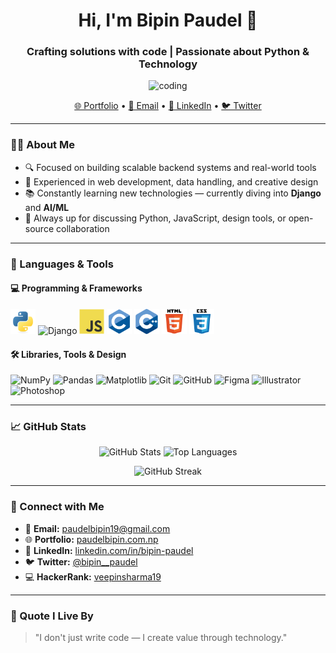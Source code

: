 <h1 align="center">Hi, I'm Bipin Paudel 👋</h1>
<h3 align="center">Crafting solutions with code | Passionate about Python & Technology</h3>

<p align="center">
  <img src="https://media.istockphoto.com/id/1356364287/photo/close-up-focus-on-persons-hands-typing-on-the-desktop-computer-backlit-keyboard-screens-show.jpg?s=612x612&w=0&k=20&c=ijjq-DLNxIaPuGvIX8k06IZxMAjGpyJeboaV_byCX9k=" alt="coding" width="500" />
</p>

<p align="center">
  <a href="https://paudelbipin.com.np" target="_blank">🌐 Portfolio</a> •
  <a href="mailto:paudelbipin19@gmail.com">📧 Email</a> •
  <a href="https://linkedin.com/in/bipin-paudel" target="_blank">💼 LinkedIn</a> •
  <a href="https://twitter.com/bipin__paudel" target="_blank">🐦 Twitter</a>
</p>

---

### 🧑‍💻 About Me

- 🔍 Focused on building scalable backend systems and real-world tools  
- 💼 Experienced in web development, data handling, and creative design  
- 📚 Constantly learning new technologies — currently diving into **Django** and **AI/ML**
- 💬 Always up for discussing Python, JavaScript, design tools, or open-source collaboration

---

### 🚀 Languages & Tools

#### 💻 Programming & Frameworks
<p align="left">
  <img src="https://raw.githubusercontent.com/devicons/devicon/master/icons/python/python-original.svg" alt="Python" width="40" height="40"/>
  <img src="https://cdn.worldvectorlogo.com/logos/django.svg" alt="Django" width="40" height="40"/>
  <img src="https://raw.githubusercontent.com/devicons/devicon/master/icons/javascript/javascript-original.svg" alt="JavaScript" width="40" height="40"/>
  <img src="https://raw.githubusercontent.com/devicons/devicon/master/icons/c/c-original.svg" alt="C" width="40" height="40"/>
  <img src="https://raw.githubusercontent.com/devicons/devicon/master/icons/cplusplus/cplusplus-original.svg" alt="C++" width="40" height="40"/>
  <img src="https://raw.githubusercontent.com/devicons/devicon/master/icons/html5/html5-original-wordmark.svg" alt="HTML5" width="40" height="40"/>
  <img src="https://raw.githubusercontent.com/devicons/devicon/master/icons/css3/css3-original-wordmark.svg" alt="CSS3" width="40" height="40"/>
</p>

#### 🛠️ Libraries, Tools & Design
<p align="left">
  <img src="https://cdn.jsdelivr.net/gh/devicons/devicon/icons/numpy/numpy-original.svg" alt="NumPy" width="40" height="40"/>
  <img src="https://cdn.jsdelivr.net/gh/devicons/devicon/icons/pandas/pandas-original.svg" alt="Pandas" width="40" height="40"/>
  <img src="https://upload.wikimedia.org/wikipedia/commons/8/84/Matplotlib_icon.svg" alt="Matplotlib" width="40" height="40"/>
  <img src="https://www.vectorlogo.zone/logos/git-scm/git-scm-icon.svg" alt="Git" width="40" height="40"/>
  <img src="https://github.githubassets.com/images/modules/logos_page/GitHub-Mark.png" alt="GitHub" width="40" height="40"/>
  <img src="https://www.vectorlogo.zone/logos/figma/figma-icon.svg" alt="Figma" width="40" height="40"/>
  <img src="https://www.vectorlogo.zone/logos/adobe_illustrator/adobe_illustrator-icon.svg" alt="Illustrator" width="40" height="40"/>
  <img src="https://cdn.jsdelivr.net/gh/devicons/devicon/icons/photoshop/photoshop-line.svg" alt="Photoshop" width="40" height="40"/>
</p>

---

### 📈 GitHub Stats

<p align="center">
  <!-- GitHub Stats on the Left -->
  <img src="https://github-readme-stats.vercel.app/api?username=bipin-paudel&show_icons=true&theme=default&hide_title=true" alt="GitHub Stats" width="45%" height="200" />
  
  <!-- Top Languages on the Right -->
  <img src="https://github-readme-stats.vercel.app/api/top-langs/?username=bipin-paudel&layout=compact&theme=default&hide_title=true" alt="Top Languages" width="45%" height="200" />
</p>

<p align="center">
  <!-- GitHub Streak centered below -->
  <img src="https://streak-stats.demolab.com?user=bipin-paudel&theme=default" alt="GitHub Streak" width="70%" />
</p>


---

### 🤝 Connect with Me

- 📧 **Email:** [paudelbipin19@gmail.com](mailto:paudelbipin19@gmail.com)  
- 🌐 **Portfolio:** [paudelbipin.com.np](https://paudelbipin.com.np)  
- 💼 **LinkedIn:** [linkedin.com/in/bipin-paudel](https://linkedin.com/in/bipin-paudel)  
- 🐦 **Twitter:** [@bipin__paudel](https://twitter.com/bipin__paudel)  
- 💻 **HackerRank:** [veepinsharma19](https://www.hackerrank.com/veepinsharma19)

---

### 🧠 Quote I Live By

> "I don't just write code — I create value through technology."
